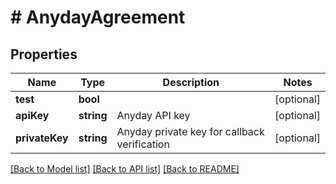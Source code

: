 # # AnydayAgreement

## Properties

Name | Type | Description | Notes
------------ | ------------- | ------------- | -------------
**test** | **bool** |  | [optional]
**apiKey** | **string** | Anyday API key | [optional]
**privateKey** | **string** | Anyday private key for callback verification | [optional]

[[Back to Model list]](../../README.md#models) [[Back to API list]](../../README.md#endpoints) [[Back to README]](../../README.md)
